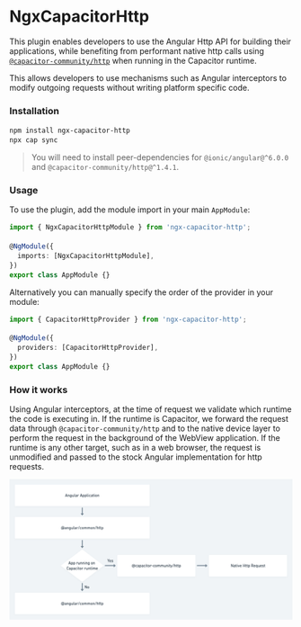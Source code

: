 # NgxCapacitorHttp

This plugin enables developers to use the Angular Http API for building their applications, while benefiting from performant native http calls using [`@capacitor-community/http`](https://github.com/capacitor-community/http) when running in the Capacitor runtime.

This allows developers to use mechanisms such as Angular interceptors to modify outgoing requests without writing platform specific code.

### Installation

```bash
npm install ngx-capacitor-http
npx cap sync
```

> You will need to install peer-dependencies for `@ionic/angular@^6.0.0` and `@capacitor-community/http@^1.4.1`.

### Usage

To use the plugin, add the module import in your main `AppModule`:

```ts
import { NgxCapacitorHttpModule } from 'ngx-capacitor-http';

@NgModule({
  imports: [NgxCapacitorHttpModule],
})
export class AppModule {}
```

Alternatively you can manually specify the order of the provider in your module:

```ts
import { CapacitorHttpProvider } from 'ngx-capacitor-http';

@NgModule({
  providers: [CapacitorHttpProvider],
})
export class AppModule {}
```

### How it works

Using Angular interceptors, at the time of request we validate which runtime the code is executing in. If the runtime is Capacitor, we forward the request data through `@capacitor-community/http` and to the native device layer to perform the request in the background of the WebView application. If the runtime is any other target, such as in a web browser, the request is unmodified and passed to the stock Angular implementation for http requests.

![Diagram](../../.github/NgxCapacitorHttp.png)

